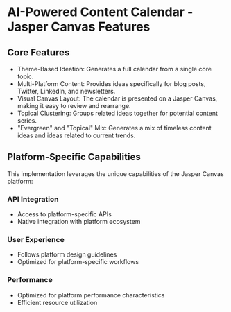 # AI-Powered Content Calendar - Jasper Canvas Features

## Core Features
- Theme-Based Ideation: Generates a full calendar from a single core topic.
- Multi-Platform Content: Provides ideas specifically for blog posts, Twitter, LinkedIn, and newsletters.
- Visual Canvas Layout: The calendar is presented on a Jasper Canvas, making it easy to review and rearrange.
- Topical Clustering: Groups related ideas together for potential content series.
- "Evergreen" and "Topical" Mix: Generates a mix of timeless content ideas and ideas related to current trends.

## Platform-Specific Capabilities
This implementation leverages the unique capabilities of the Jasper Canvas platform:

### API Integration
- Access to platform-specific APIs
- Native integration with platform ecosystem

### User Experience
- Follows platform design guidelines
- Optimized for platform-specific workflows

### Performance
- Optimized for platform performance characteristics
- Efficient resource utilization
